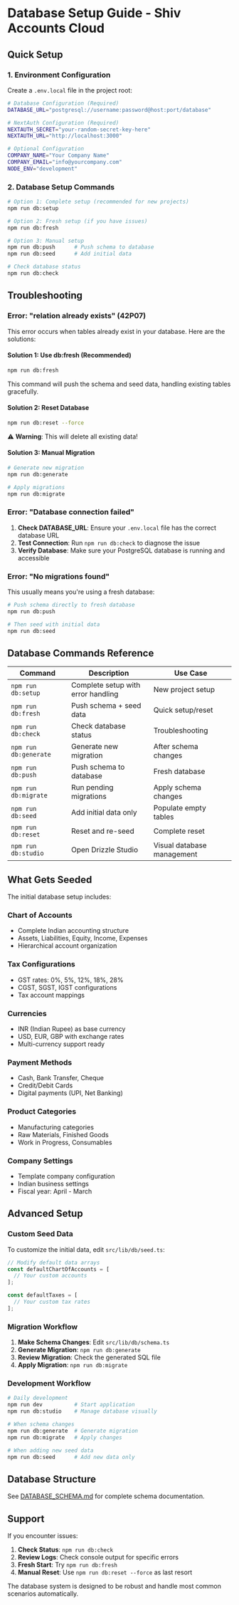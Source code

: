 # Database Setup Guide - Shiv Accounts Cloud

## Quick Setup

### 1. Environment Configuration

Create a `.env.local` file in the project root:

```bash
# Database Configuration (Required)
DATABASE_URL="postgresql://username:password@host:port/database"

# NextAuth Configuration (Required)
NEXTAUTH_SECRET="your-random-secret-key-here"
NEXTAUTH_URL="http://localhost:3000"

# Optional Configuration
COMPANY_NAME="Your Company Name"
COMPANY_EMAIL="info@yourcompany.com"
NODE_ENV="development"
```

### 2. Database Setup Commands

```bash
# Option 1: Complete setup (recommended for new projects)
npm run db:setup

# Option 2: Fresh setup (if you have issues)
npm run db:fresh

# Option 3: Manual setup
npm run db:push      # Push schema to database
npm run db:seed      # Add initial data

# Check database status
npm run db:check
```

## Troubleshooting

### Error: "relation already exists" (42P07)

This error occurs when tables already exist in your database. Here are the solutions:

#### Solution 1: Use db:fresh (Recommended)
```bash
npm run db:fresh
```
This command will push the schema and seed data, handling existing tables gracefully.

#### Solution 2: Reset Database
```bash
npm run db:reset --force
```
⚠️ **Warning**: This will delete all existing data!

#### Solution 3: Manual Migration
```bash
# Generate new migration
npm run db:generate

# Apply migrations
npm run db:migrate
```

### Error: "Database connection failed"

1. **Check DATABASE_URL**: Ensure your `.env.local` file has the correct database URL
2. **Test Connection**: Run `npm run db:check` to diagnose the issue
3. **Verify Database**: Make sure your PostgreSQL database is running and accessible

### Error: "No migrations found"

This usually means you're using a fresh database:

```bash
# Push schema directly to fresh database
npm run db:push

# Then seed with initial data
npm run db:seed
```

## Database Commands Reference

| Command | Description | Use Case |
|---------|-------------|----------|
| `npm run db:setup` | Complete setup with error handling | New project setup |
| `npm run db:fresh` | Push schema + seed data | Quick setup/reset |
| `npm run db:check` | Check database status | Troubleshooting |
| `npm run db:generate` | Generate new migration | After schema changes |
| `npm run db:push` | Push schema to database | Fresh database |
| `npm run db:migrate` | Run pending migrations | Apply schema changes |
| `npm run db:seed` | Add initial data only | Populate empty tables |
| `npm run db:reset` | Reset and re-seed | Complete reset |
| `npm run db:studio` | Open Drizzle Studio | Visual database management |

## What Gets Seeded

The initial database setup includes:

### Chart of Accounts
- Complete Indian accounting structure
- Assets, Liabilities, Equity, Income, Expenses
- Hierarchical account organization

### Tax Configurations
- GST rates: 0%, 5%, 12%, 18%, 28%
- CGST, SGST, IGST configurations
- Tax account mappings

### Currencies
- INR (Indian Rupee) as base currency
- USD, EUR, GBP with exchange rates
- Multi-currency support ready

### Payment Methods
- Cash, Bank Transfer, Cheque
- Credit/Debit Cards
- Digital payments (UPI, Net Banking)

### Product Categories
- Manufacturing categories
- Raw Materials, Finished Goods
- Work in Progress, Consumables

### Company Settings
- Template company configuration
- Indian business settings
- Fiscal year: April - March

## Advanced Setup

### Custom Seed Data

To customize the initial data, edit `src/lib/db/seed.ts`:

```typescript
// Modify default data arrays
const defaultChartOfAccounts = [
  // Your custom accounts
];

const defaultTaxes = [
  // Your custom tax rates
];
```

### Migration Workflow

1. **Make Schema Changes**: Edit `src/lib/db/schema.ts`
2. **Generate Migration**: `npm run db:generate`
3. **Review Migration**: Check the generated SQL file
4. **Apply Migration**: `npm run db:migrate`

### Development Workflow

```bash
# Daily development
npm run dev          # Start application
npm run db:studio    # Manage database visually

# When schema changes
npm run db:generate  # Generate migration
npm run db:migrate   # Apply changes

# When adding new seed data
npm run db:seed      # Add new data only
```

## Database Structure

See [DATABASE_SCHEMA.md](./DATABASE_SCHEMA.md) for complete schema documentation.

## Support

If you encounter issues:

1. **Check Status**: `npm run db:check`
2. **Review Logs**: Check console output for specific errors
3. **Fresh Start**: Try `npm run db:fresh`
4. **Manual Reset**: Use `npm run db:reset --force` as last resort

The database system is designed to be robust and handle most common scenarios automatically.